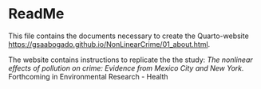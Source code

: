 # ReadMe  

This file contains the documents necessary to create the Quarto-website https://gsaabogado.github.io/NonLinearCrime/01_about.html.

The website contains instructions to replicate the the study: *The nonlinear effects of pollution on crime: Evidence from Mexico City and New York.* Forthcoming in Environmental Research - Health


